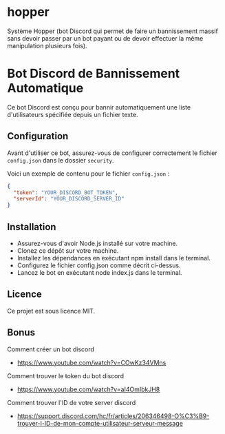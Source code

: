 # hopper
Système Hopper (bot Discord qui permet de faire un bannissement massif sans devoir passer par un bot payant ou de devoir effectuer la même manipulation plusieurs fois).


# Bot Discord de Bannissement Automatique

Ce bot Discord est conçu pour bannir automatiquement une liste d'utilisateurs spécifiée depuis un fichier texte.

## Configuration

Avant d'utiliser ce bot, assurez-vous de configurer correctement le fichier `config.json` dans le dossier `security`.

Voici un exemple de contenu pour le fichier `config.json` :

```json
{
  "token": "YOUR_DISCORD_BOT_TOKEN",
  "serverId": "YOUR_DISCORD_SERVER_ID"
}
```

## Installation
- Assurez-vous d'avoir Node.js installé sur votre machine.
- Clonez ce dépôt sur votre machine.
- Installez les dépendances en exécutant npm install dans le terminal.
- Configurez le fichier config.json comme décrit ci-dessus.
- Lancez le bot en exécutant node index.js dans le terminal.

## Licence
Ce projet est sous licence MIT.


## Bonus
Comment créer un bot discord 
- https://www.youtube.com/watch?v=COwKz34VMns

Comment trouver le token du bot discord
- https://www.youtube.com/watch?v=aI4OmIbkJH8

Comment trouver l'ID de votre server discord
- https://support.discord.com/hc/fr/articles/206346498-O%C3%B9-trouver-l-ID-de-mon-compte-utilisateur-serveur-message